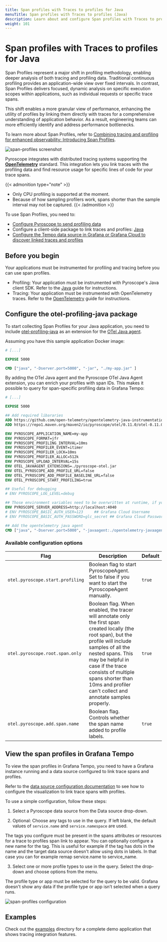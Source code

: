 ```yaml
---
title: Span profiles with Traces to profiles for Java
menuTitle: Span profiles with Traces to profiles (Java)
description: Learn about and configure Span profiles with Traces to profiles in Grafana for the Java language.
weight: 101
---
```


# Span profiles with Traces to profiles for Java

Span Profiles represent a major shift in profiling methodology, enabling deeper analysis of both tracing and profiling data.
Traditional continuous profiling provides an application-wide view over fixed intervals.
In contrast, Span Profiles delivers focused, dynamic analysis on specific execution scopes within applications, such as individual requests or specific trace spans.

This shift enables a more granular view of performance, enhancing the utility of profiles by linking them directly with traces for a comprehensive understanding of application behavior. As a result, engineering teams can more efficiently identify and address performance bottlenecks.

To learn more about Span Profiles, refer to [Combining tracing and profiling for enhanced observability: Introducing Span Profiles](/blog/2024/02/06/combining-tracing-and-profiling-for-enhanced-observability-introducing-span-profiles/).

![span-profiles screenshot](https://grafana.com/static/img/docs/tempo/profiles/tempo-profiles-Span-link-profile-data-source.png)

Pyroscope integrates with distributed tracing systems supporting the [**OpenTelemetry**](https://opentelemetry.io/docs/instrumentation/java/getting-started/) standard.
This integration lets you link traces with the profiling data and find resource usage for specific lines of code for your trace spans.

{{< admonition type="note" >}}
* Only CPU profiling is supported at the moment.
* Because of how sampling profilers work, spans shorter than the sample interval may not be captured.
{{< /admonition >}}

To use Span Profiles, you need to:

* [Configure Pyroscope to send profiling data](../../)
* Configure a client-side package to link traces and profiles: [Java](https://github.com/grafana/otel-profiling-java)
* [Configure the Tempo data source in Grafana or Grafana Cloud to discover linked traces and profiles](/docs/grafana-cloud/connect-externally-hosted/data-sources/tempo/configure-tempo-data-source/)

## Before you begin

Your applications must be instrumented for profiling and tracing before you can use span profiles.

* Profiling: Your application must be instrumented with Pyroscope's Java client SDK. Refer to the [Java](../../language-sdks/java/) guide for instructions.
* Tracing: Your application must be instrumented with OpenTelemetry traces. Refer to the [OpenTelemetry](https://opentelemetry.io/docs/languages/java/getting-started/) guide for instructions.

## Configure the otel-profiling-java package

To start collecting Span Profiles for your Java application, you need to include [otel-profiling-java](https://github.com/pyroscope-io/otel-profiling-java) as an extension
for the [OTel Java agent](https://opentelemetry.io/docs/zero-code/java/agent/).

Assuming you have this sample application Docker image:

```Dockerfile
# [...]

EXPOSE 5000

CMD ["java", "-Dserver.port=5000", "-jar", "./my-app.jar" ]
```

By adding the OTel Java agent and the Pyroscope OTel Java Agent extension, you can enrich your profiles with span IDs. This makes it possible to query for span-specific profiling data in Grafana Tempo:

```Dockerfile
# [...]

EXPOSE 5000

## Add required libararies
ADD https://github.com/open-telemetry/opentelemetry-java-instrumentation/releases/download/v1.17.0/opentelemetry-javaagent.jar opentelemetry-javaagent.jar
ADD https://repo1.maven.org/maven2/io/pyroscope/otel/0.11.0/otel-0.11.0.jar pyroscope-otel.jar

ENV PYROSCOPE_APPLICATION_NAME=my-app
ENV PYROSCOPE_FORMAT=jfr
ENV PYROSCOPE_PROFILING_INTERVAL=10ms
ENV PYROSCOPE_PROFILER_EVENT=itimer
ENV PYROSCOPE_PROFILER_LOCK=10ms
ENV PYROSCOPE_PROFILER_ALLOC=512k
ENV PYROSCOPE_UPLOAD_INTERVAL=15s
ENV OTEL_JAVAAGENT_EXTENSIONS=./pyroscope-otel.jar
ENV OTEL_PYROSCOPE_ADD_PROFILE_URL=false
ENV OTEL_PYROSCOPE_ADD_PROFILE_BASELINE_URL=false
ENV OTEL_PYROSCOPE_START_PROFILING=true

## Useful for debugging
# ENV PYROSCOPE_LOG_LEVEL=debug

## Those environment variables need to be overwritten at runtime, if you are using Grafana Cloud
ENV PYROSCOPE_SERVER_ADDRESS=http://localhost:4040
# ENV PYROSCOPE_BASIC_AUTH_USER=123     ## Grafana Cloud Username
# ENV PYROSCOPE_BASIC_AUTH_PASSWORD=glc_secret ## Grafana Cloud Password / API Token

## Add the opentelemetry java agent
CMD ["java", "-Dserver.port=5000", "-javaagent:./opentelemetry-javaagent.jar", "-jar", "./my-app.jar" ]
```

### Available configuration options

| Flag                             | Description                                                                                                                                                                                                                                                                                                             | Default |
|----------------------------------|-------------------------------------------------------------------------------------------------------------------------------------------------------------------------------------------------------------------------------------------------------------------------------------------------------------------------|---------|
| `otel.pyroscope.start.profiling` | Boolean flag to start PyroscopeAgent. Set to false if you want to start the PyroscopeAgent manually.                                                                                                                                                                                                                    | `true`  |
| `otel.pyroscope.root.span.only`  | Boolean flag. When enabled, the tracer will annotate only the first span created locally (the root span), but the profile will include samples of all the nested spans. This may be helpful in case if the trace consists of multiple spans shorter than 10ms and profiler can't collect and annotate samples properly. | `true`  |
| `otel.pyroscope.add.span.name`   | Boolean flag. Controls whether the span name added to profile labels.                                                                                                                                                                                                                                                   | `true`  |

## View the span profiles in Grafana Tempo

To view the span profiles in Grafana Tempo, you need to have a Grafana instance running and a data source configured to link trace spans and profiles.

Refer to the [data source configuration documentation](https://grafana.com/docs/grafana/<GRAFANA_VERSION>/datasources/tempo/configure-tempo-data-source/) to see how to configure the visualization to link trace spans with profiles.

To use a simple configuration, follow these steps:

1. Select a Pyroscope data source from the Data source drop-down.

2. Optional: Choose any tags to use in the query. If left blank, the default values of `service.name` and `service.namespace` are used.

The tags you configure must be present in the spans attributes or resources for a trace to profiles span link to appear. You can optionally configure a new name for the tag. This is useful for example if the tag has dots in the name and the target data source doesn't allow using dots in labels. In that case you can for example remap service.name to service_name.

3. Select one or more profile types to use in the query. Select the drop-down and choose options from the menu.

The profile type or app must be selected for the query to be valid. Grafana doesn't show any data if the profile type or app isn’t selected when a query runs.

![span-profiles configuration](https://grafana.com/static/img/docs/tempo/profiles/Tempo-data-source-profiles-Settings.png)

## Examples

Check out the [examples](https://github.com/grafana/pyroscope/tree/main/examples/tracing/java) directory for a complete demo application that shows tracing integration features.
